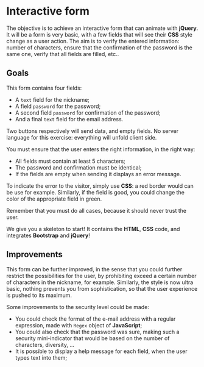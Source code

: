 # Interactive form

The objective is to achieve an interactive form that can animate with **jQuery**. It will be a form is very basic, with a few fields that will see their **CSS** style change as a user action. The aim is to verify the entered information: number of characters, ensure that the confirmation of the password is the same one, verify that all fields are filled, etc..

## Goals

This form contains four fields:
- A `text` field for the nickname;
- A field `password` for the password;
- A second field `password` for confirmation of the password;
- And a final `text` field for the email address.

Two buttons respectively will send data, and empty fields. No server language for this exercise: everything will unfold client side.

You must ensure that the user enters the right information, in the right way:
- All fields must contain at least 5 characters;
- The password and confirmation must be identical;
- If the fields are empty when sending it displays an error message.

To indicate the error to the visitor, simply use **CSS**: a red border would can be use for example. Similarly, if the field is good, you could change the color of the appropriate field in green.

Remember that you must do all cases, because it should never trust the user.

We give you a skeleton to start! It contains the **HTML**, **CSS** code, and integrates **Bootstrap** and **jQuery**!

## Improvements

This form can be further improved, in the sense that you could further restrict the possibilities for the user, by prohibiting exceed a certain number of characters in the nickname, for example. Similarly, the style is now ultra basic, nothing prevents you from sophistication, so that the user experience is pushed to its maximum.

Some improvements to the security level could be made:
- You could check the format of the e-mail address with a regular expression, made with `Regex` object of **JavaScript**;
- You could also check that the password was sure, making such a security mini-indicator that would be based on the number of characters, diversity, ...
- It is possible to display a help message for each field, when the user types text into them;
